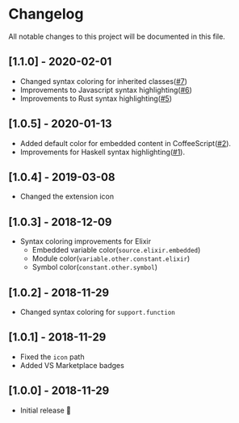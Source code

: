 # Changelog

All notable changes to this project will be documented in this file.

## [1.1.0] - 2020-02-01

- Changed syntax coloring for inherited classes([#7](https://github.com/dnamsons/Kimbie-Dark-Plus/pull/8))
- Improvements to Javascript syntax highlighting([#6](https://github.com/dnamsons/Kimbie-Dark-Plus/pull/6))
- Improvements to Rust syntax highlighting([#5](https://github.com/dnamsons/Kimbie-Dark-Plus/pull/5))

## [1.0.5] - 2020-01-13

- Added default color for embedded content in CoffeeScript([#2](https://github.com/dnamsons/Kimbie-Dark-Plus/pull/2)).
- Improvements for Haskell syntax highlighting([#1](https://github.com/dnamsons/Kimbie-Dark-Plus/pull/1)).

## [1.0.4] - 2019-03-08

- Changed the extension icon

## [1.0.3] - 2018-12-09

- Syntax coloring improvements for Elixir
  - Embedded variable color(`source.elixir.embedded`)
  - Module color(`variable.other.constant.elixir`)
  - Symbol color(`constant.other.symbol`)

## [1.0.2] - 2018-11-29

- Changed syntax coloring for `support.function`

## [1.0.1] - 2018-11-29

- Fixed the `icon` path
- Added VS Marketplace badges

## [1.0.0] - 2018-11-29

- Initial release 🎉
